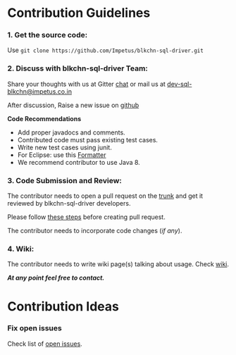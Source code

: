 # Contribution Guidelines

### 1. Get the source code: 

Use `git clone https://github.com/Impetus/blkchn-sql-driver.git`

### 2. Discuss with blkchn-sql-driver Team:

Share your thoughts with us at Gitter [chat](https://gitter.im/Impetus/blkchn-sql-driver?utm_source=badge&utm_medium=badge&utm_campaign=pr-badge&utm_content=badge) or mail us at dev-sql-blkchn@impetus.co.in

After discussion, Raise a new issue on [github](https://github.com/Impetus/blkchn-sql-driver/issues)

**Code Recommendations**

- Add proper javadocs and comments.
- Contributed code must pass existing test cases.
- Write new test cases using junit.
- For Eclipse: use this [Formatter](https://github.com/Impetus/blkchn-sql-driver/blob/master/sites/eclipse-java-code-formatter.xml)
- We recommend contributor to use Java 8.


### 3. Code Submission and Review:

The contributor needs to open a pull request on the [trunk](https://github.com/Impetus/blkchn-sql-driver/pulls) and get it reviewed by blkchn-sql-driver developers.

Please follow [these steps](https://github.com/Impetus/blkchn-sql-driver/wiki/Git-Workflow) before creating pull request.


The contributor needs to incorporate code changes (_if any_).

### 4. Wiki:

The contributor needs to write wiki page(s) talking about usage. Check [wiki](https://github.com/Impetus/blkchn-sql-driver/wiki).


_**At any point feel free to contact.**_



# Contribution Ideas

### Fix open issues

 Check list of  [open issues](https://github.com/Impetus/blkchn-sql-driver/issues).
